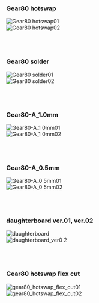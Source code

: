 ### Gear80 hotswap<br/>
![Gear80 hotswap01](https://github.com/cosmosalad/Gear80/assets/45204109/6a480475-2310-4fbc-9ffa-52cb97365e97)<br/>
![Gear80 hotswap02](https://github.com/cosmosalad/Gear80/assets/45204109/87fbedce-f94a-46be-b0f4-16c2def222b8)<br/>

<br/><br/>

### Gear80 solder<br/>
![Gear80 solder01](https://github.com/cosmosalad/Gear80/assets/45204109/bd1b0832-74b7-4a3c-b3bc-4b4fbd63a6c7)<br/>
![Gear80 solder02](https://github.com/cosmosalad/Gear80/assets/45204109/839fcf12-584f-441e-bc30-1ce00d3f4ddc)<br/>

<br/><br/>

### Gear80-A_1.0mm<br/>
![Gear80-A_1 0mm01](https://github.com/cosmosalad/Gear80/assets/45204109/2526988f-1b09-4fdd-9c7d-e32aa2a8d63d)<br/>
![Gear80-A_1 0mm02](https://github.com/cosmosalad/Gear80/assets/45204109/2f5bda15-bc11-4278-ab92-fcf48f5745ac)<br/>

<br/><br/>

### Gear80-A_0.5mm<br/>
![Gear80-A_0 5mm01](https://github.com/cosmosalad/Gear80/assets/45204109/6db13e6e-2761-4d62-b3a4-1337358b5aee)<br/>
![Gear80-A_0 5mm02](https://github.com/cosmosalad/Gear80/assets/45204109/54ed3422-92ba-4d5e-926b-deda0e15bb28)<br/>

<br/><br/>

### daughterboard ver.01, ver.02<br/>
![daughterboard](https://github.com/cosmosalad/Gear80/assets/45204109/a3cb0f6b-591e-4ec0-a271-517a2a2de56c)<br/>
![daughterboard_ver0 2](https://github.com/user-attachments/assets/c3689d3b-1a7e-46d1-89f5-dfa186c465b4)<br/>


<br/><br/>

### Gear80 hotswap flex cut<br/>
![gear80_hotswap_flex_cut01](https://github.com/user-attachments/assets/473d7b3b-0b3c-46fc-ab5e-39cc90a5fc42)<br/>
![gear80_hotswap_flex_cut02](https://github.com/user-attachments/assets/565fcced-1936-4238-bc74-448083456955)<br/>

